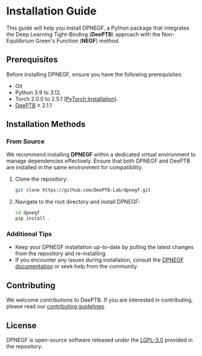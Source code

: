 # Installation Guide

This guide will help you install DPNEGF, a Python package that integrates the Deep Learning Tight-Binding (**DeePTB**) approach with the Non-Equilibrium Green's Function (**NEGF**) method.

## Prerequisites

Before installing DPNEGF, ensure you have the following prerequisites:
  - Git
  - Python 3.9 to 3.12.
  - Torch 2.0.0 to 2.5.1 ([PyTorch Installation](https://pytorch.org/get-started/locally)).
  - [DeePTB](https://github.com/deepmodeling/DeePTB) ≥ 2.1.1

## Installation Methods

### From Source
We recommend installing **DPNEGF** within a dedicated virtual environment to manage dependencies effectively. Ensure that both DPNEGF and DeePTB are installed in the same environment for compatibility.

1. Clone the repository:
    ```bash
    git clone https://github.com/DeePTB-Lab/dpnegf.git
    ```
2. Navigate to the root directory and install DPNEGF:
    ```bash
    cd dpnegf
    pip install .
    ```


### Additional Tips

- Keep your DPNEGF installation up-to-date by pulling the latest changes from the repository and re-installing.
- If you encounter any issues during installation, consult the [DPNEGF documentation](https://deeptb-lab.github.io/dpnegf/) or seek help from the community.

## Contributing

We welcome contributions to DeePTB. If you are interested in contributing, please read our [contributing guidelines](https://deeptb-lab.github.io/dpnegf/CONTRIBUTING.html).

## License

DPNEGF is open-source software released under the [LGPL-3.0](https://github.com/DeePTB-Lab/dpnegf/blob/main/LICENSE) provided in the repository.

